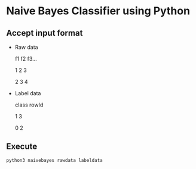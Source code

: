 # Naive Bayes Classifier using Python

## Accept input format
- Raw data

    f1 f2 f3...

    1  2  3

    2  3  4

- Label data

    class rowId

    1     3
    
    0     2
## Execute

`python3 naivebayes rawdata labeldata`

